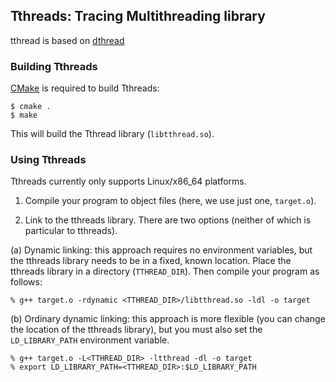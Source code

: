 Tthreads: Tracing Multithreading library
----------------------------------------

tthread is based on [dthread](https://github.com/emeryberger/dthreads)

### Building Tthreads ###

[CMake](http://www.cmake.org/) is required to build Tthreads:

```
$ cmake .
$ make
```

This will build the Tthread library (`libtthread.so`).

### Using Tthreads ###

Tthreads currently only supports Linux/x86\_64 platforms.

1. Compile your program to object files (here, we use just one, `target.o`).

2. Link to the tthreads library. There are two options (neither of which
   is particular to tthreads).

  (a) Dynamic linking: this approach requires no environment variables,
      but the tthreads library needs to be in a fixed, known location.
      Place the tthreads library in a directory (`TTHREAD_DIR`).
      Then compile your program as follows:

```
% g++ target.o -rdynamic <TTHREAD_DIR>/libtthread.so -ldl -o target
```

  (b) Ordinary dynamic linking: this approach is more flexible (you can
      change the location of the tthreads library), but you must also
      set the `LD_LIBRARY_PATH` environment variable.

```
% g++ target.o -L<TTHREAD_DIR> -ltthread -dl -o target
% export LD_LIBRARY_PATH=<TTHREAD_DIR>:$LD_LIBRARY_PATH
```
